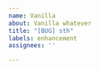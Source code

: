 ```yaml
---
name: Vanilla
about: Vanilla whatever
title: "[BUG] sth"
labels: enhancement
assignees: ''

---
```



